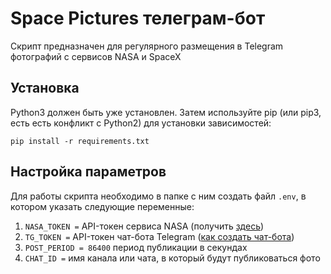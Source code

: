 # Space Pictures телеграм-бот

Скрипт предназначен для регулярного размещения в Telegram фотографий с сервисов NASA и SpaceX

## Установка

Python3 должен быть уже установлен. Затем используйте pip (или pip3, есть есть конфликт с Python2) для установки зависимостей:

`pip install -r requirements.txt`

## Настройка параметров

Для работы скрипта необходимо в папке с ним создать файл `.env`, в котором указать следующие переменные:

1. `NASA_TOKEN =` API-токен сервиса NASA (получить [здесь](https://api.nasa.gov/))
2. `TG_TOKEN =`  API-токен чат-бота Telegram ([как создать чат-бота](https://tlgrm.ru/docs/bots#kak-sozdat-bota)) 
3. `POST_PERIOD = 86400` период публикации в секундах
4. `CHAT_ID =` имя канала или чата, в который будут публиковаться фото
